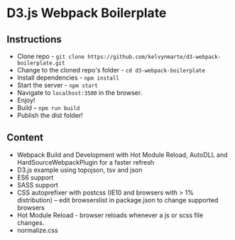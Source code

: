 # D3.js Webpack Boilerplate

## Instructions

* Clone repo - `git clone https://github.com/kelvynmarte/d3-webpack-boilerplate.git`
* Change to the cloned repo's folder - `cd d3-webpack-boilerplate`
* Install dependencies - `npm install`
* Start the server - `npm start`
* Navigate to `localhost:3500` in the browser.
* Enjoy!
* Build – `npm run build`
* Publish the dist folder!

## Content

* Webpack Build and Development with Hot Module Reload, AutoDLL and HardSourceWebpackPlugin for a faster refresh
* D3.js example using topojson, tsv and json
* ES6 support
* SASS support
* CSS autoprefixer with postcss (IE10 and browsers with > 1% distribution) – edit browserslist in package.json to change supported browsers 
* Hot Module Reload - browser reloads whenever a js or scss file changes.
* normalize.css
